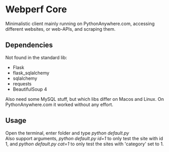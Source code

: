 # Webperf Core
Minimalistic client mainly running on PythonAnywhere.com, accessing different websites, or web-APIs, and scraping them.

## Dependencies
Not found in the standard lib:

* Flask
* flask_sqlalchemy
* sqlalchemy
* requests
* BeautifulSoup 4

Also need some MySQL stuff, but which libs differ on Macos and Linux. On PythonAnywhere.com it worked without any effort.

## Usage
Open the terminal, enter folder and type *python default.py*  
Also support arguments, *python default.py id=1* to only test the site with id 1, and *python default.py cat=1* to only test the sites with 'category' set to 1.
